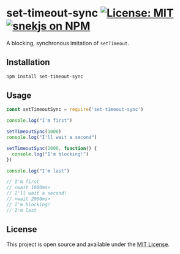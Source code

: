 # set-timeout-sync [![License: MIT](https://img.shields.io/badge/License-MIT-blue.svg)](https://opensource.org/licenses/MIT) [![snekjs on NPM](https://img.shields.io/npm/v/set-timeout-sync.svg?color=red&label=set-timeout-sync)](https://www.npmjs.com/package/set-timeout-sync)

A blocking, synchronous imitation of `setTimeout`.

## Installation

```bash
npm install set-timeout-sync
```

## Usage

```js
const setTimeoutSync = require('set-timeout-sync')

console.log("I'm first")

setTimeoutSync(1000)
console.log("I'll wait a second")

setTimeoutSync(2000, function() {
  console.log("I'm blocking!")
})

console.log("I'm last")

// I'm first
// <wait 1000ms>
// I'll wait a second!
// <wait 2000ms>
// I'm blocking!
// I'm last
```

## License

This project is open source and available under the [MIT License](LICENSE).
